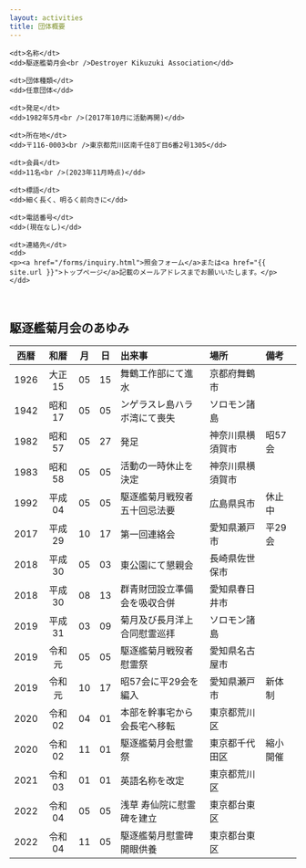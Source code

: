 ```yaml
---
layout: activities
title: 団体概要
---
```

<section>
<div class="about-dl">
  <dl>

    <dt>名称</dt>
    <dd>駆逐艦菊月会<br />Destroyer Kikuzuki Association</dd>

    <dt>団体種類</dt>
    <dd>任意団体</dd>

    <dt>発足</dt>
    <dd>1982年5月<br />(2017年10月に活動再開)</dd>

    <dt>所在地</dt>
    <dd>〒116-0003<br />東京都荒川区南千住8丁目6番2号1305</dd>

    <dt>会員</dt>
    <dd>11名<br />(2023年11月時点)</dd>

    <dt>標語</dt>
    <dd>細く長く、明るく前向きに</dd>

    <dt>電話番号</dt>
    <dd>(現在なし)</dd>

    <dt>連絡先</dt>
    <dd>
    <p><a href="/forms/inquiry.html">照会フォーム</a>または<a href="{{ site.url }}">トップページ</a>記載のメールアドレスまでお願いいたします。</p>
    </dd>

  </dl>
</div>
</section>
<br />

## 駆逐艦菊月会のあゆみ

<div class="scroll" markdown="block">

| 西暦 |  和暦  | 月 | 日 | 出来事                         | 場所             | 備考     |
|:----:|:------:|:--:|:--:|:-------------------------------|:-----------------|:---------|
| 1926 | 大正15 | 05 | 15 | 舞鶴工作部にて進水             | 京都府舞鶴市     |          |
| 1942 | 昭和17 | 05 | 05 | ンゲラスレ島ハラボ湾にて喪失   | ソロモン諸島     |          |
| 1982 | 昭和57 | 05 | 27 | 発足                           | 神奈川県横須賀市 | 昭57会   |
| 1983 | 昭和58 | 05 | 05 | 活動の一時休止を決定           | 神奈川県横須賀市 |          |
| 1992 | 平成04 | 05 | 05 | 駆逐艦菊月戦歿者五十回忌法要   | 広島県呉市       | 休止中   |
| 2017 | 平成29 | 10 | 17 | 第一回連絡会                   | 愛知県瀬戸市     | 平29会   |
| 2018 | 平成30 | 05 | 03 | 東公園にて懇親会               | 長崎県佐世保市   |          |
| 2018 | 平成30 | 08 | 13 | 群青財団設立準備会を吸収合併   | 愛知県春日井市   |          |
| 2019 | 平成31 | 03 | 09 | 菊月及び長月洋上合同慰霊巡拝   | ソロモン諸島     |          |
| 2019 | 令和元 | 05 | 05 | 駆逐艦菊月戦歿者慰霊祭         | 愛知県名古屋市   |          |
| 2019 | 令和元 | 10 | 17 | 昭57会に平29会を編入           | 愛知県瀬戸市     | 新体制   |
| 2020 | 令和02 | 04 | 01 | 本部を幹事宅から会長宅へ移転   | 東京都荒川区     |          |
| 2020 | 令和02 | 11 | 01 | 駆逐艦菊月会慰霊祭             | 東京都千代田区   | 縮小開催 |
| 2021 | 令和03 | 01 | 01 | 英語名称を改定                 | 東京都荒川区     |          |
| 2022 | 令和04 | 05 | 05 | 浅草 寿仙院に慰霊碑を建立      | 東京都台東区     |          |
| 2022 | 令和04 | 11 | 05 | 駆逐艦菊月慰霊碑開眼供養       | 東京都台東区     |          |

</div>
